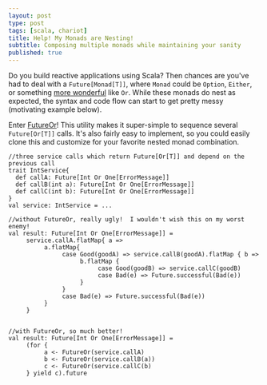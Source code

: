 ```yaml
---
layout: post
type: post
tags: [scala, chariot]
title: Help! My Monads are Nesting!
subtitle: Composing multiple monads while maintaining your sanity
published: true
---
```


Do you build reactive applications using Scala?  Then chances are you've had to deal with a `Future[Monad[T]]`, where `Monad` could be `Option`, `Either`, or something [more wonderful](http://www.josephpconley.com/2016/07/18/an-ode-to-or.html) like `Or`.  While these monads do nest as expected, the syntax and code flow can start to get pretty messy (motivating example below).

Enter [FutureOr](https://github.com/chariotsolutions/scala-commons#futureor)!  This utility makes it super-simple to sequence several `Future[Or[T]]` calls.  It's also fairly easy to implement, so you could easily clone this and customize for your favorite nested monad combination.

```
//three service calls which return Future[Or[T]] and depend on the previous call
trait IntService{
  def callA: Future[Int Or One[ErrorMessage]]
  def callB(int a): Future[Int Or One[ErrorMessage]]
  def callC(int b): Future[Int Or One[ErrorMessage]]
}
val service: IntService = ...

//without FutureOr, really ugly!  I wouldn't wish this on my worst enemy!
val result: Future[Int Or One[ErrorMessage]] = 
     service.callA.flatMap{ a =>
          a.flatMap{
               case Good(goodA) => service.callB(goodA).flatMap { b =>
                    b.flatMap {
                         case Good(goodB) => service.callC(goodB)
                         case Bad(e) => Future.successful(Bad(e))
                    }
               }
               case Bad(e) => Future.successful(Bad(e))
          }
     }


//with FutureOr, so much better!
val result: Future[Int Or One[ErrorMessage]] =
     (for {
          a <- FutureOr(service.callA)
          b <- FutureOr(service.callB(a))
          c <- FutureOr(service.callC(b)
     } yield c).future
```